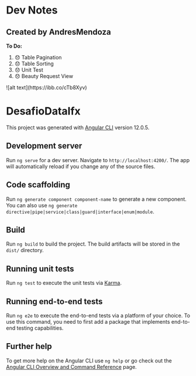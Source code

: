 # Dev Notes
 <h2>Created by AndresMendoza</h2>
    <b>
      To Do:
    </b>
   <ol>
    <li>
      😞 Table Pagination
    </li>
    <li>
      😞 Table Sorting
    </li>
    <li>
      😞 Unit Test
      </li>
      <li>
        😞 Beauty Request View
        </li>
    </ol>
![alt text](https://ibb.co/cTb8Xyv)



# DesafioDataIfx

This project was generated with [Angular CLI](https://github.com/angular/angular-cli) version 12.0.5.

## Development server

Run `ng serve` for a dev server. Navigate to `http://localhost:4200/`. The app will automatically reload if you change any of the source files.

## Code scaffolding

Run `ng generate component component-name` to generate a new component. You can also use `ng generate directive|pipe|service|class|guard|interface|enum|module`.

## Build

Run `ng build` to build the project. The build artifacts will be stored in the `dist/` directory.

## Running unit tests

Run `ng test` to execute the unit tests via [Karma](https://karma-runner.github.io).

## Running end-to-end tests

Run `ng e2e` to execute the end-to-end tests via a platform of your choice. To use this command, you need to first add a package that implements end-to-end testing capabilities.

## Further help

To get more help on the Angular CLI use `ng help` or go check out the [Angular CLI Overview and Command Reference](https://angular.io/cli) page.
